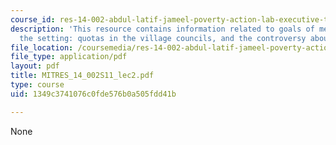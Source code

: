```yaml
---
course_id: res-14-002-abdul-latif-jameel-poverty-action-lab-executive-training-evaluating-social-programs-2011-spring-2011
description: 'This resource contains information related to goals of measurement,
  the setting: quotas in the village councils, and the controversy about quotas.'
file_location: /coursemedia/res-14-002-abdul-latif-jameel-poverty-action-lab-executive-training-evaluating-social-programs-2011-spring-2011/1349c3741076c0fde576b0a505fdd41b_MITRES_14_002S11_lec2.pdf
file_type: application/pdf
layout: pdf
title: MITRES_14_002S11_lec2.pdf
type: course
uid: 1349c3741076c0fde576b0a505fdd41b

---
```

None